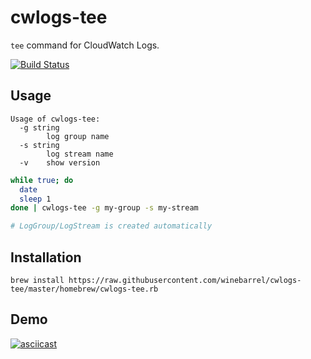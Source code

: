 # cwlogs-tee

`tee` command for CloudWatch Logs.

[![Build Status](https://travis-ci.org/winebarrel/cwlogs-tee.svg?branch=master)](https://travis-ci.org/winebarrel/cwlogs-tee)

## Usage

```
Usage of cwlogs-tee:
  -g string
    	log group name
  -s string
    	log stream name
  -v	show version
```

```sh
while true; do
  date
  sleep 1
done | cwlogs-tee -g my-group -s my-stream

# LogGroup/LogStream is created automatically
```

## Installation

```
brew install https://raw.githubusercontent.com/winebarrel/cwlogs-tee/master/homebrew/cwlogs-tee.rb
```

## Demo

[![asciicast](https://asciinema.org/a/81712.png)](https://asciinema.org/a/81712)

